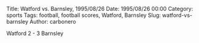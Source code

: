 Title: Watford vs. Barnsley, 1995/08/26
Date: 1995/08/26 00:00
Category: sports
Tags: football, football scores, Watford, Barnsley
Slug: watford-vs-barnsley
Author: carbonero


Watford 2 - 3 Barnsley
